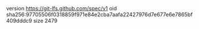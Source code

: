 version https://git-lfs.github.com/spec/v1
oid sha256:97705506f0318859f971e84e2cba7aafa22427976d7e677e6e7865bf409dddc9
size 2479
